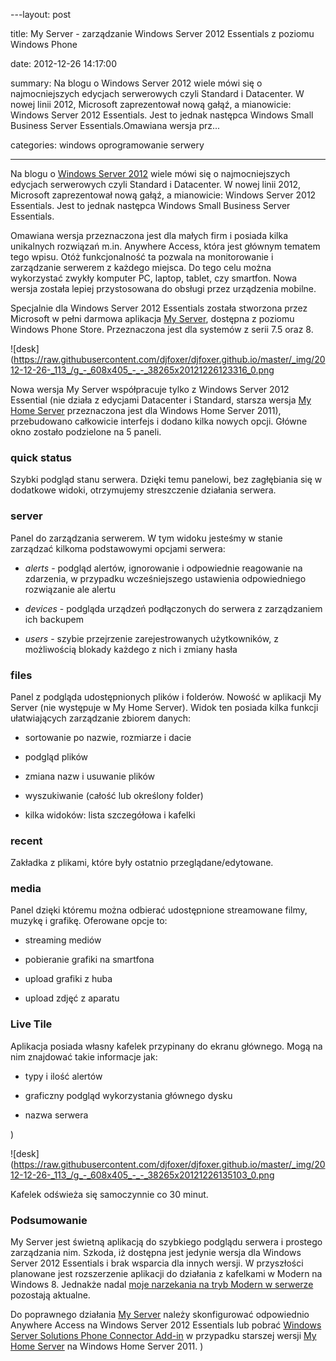 ﻿---layout:     post
title:      My Server - zarządzanie Windows Server 2012 Essentials z poziomu Windows Phone
date:       2012-12-26 14:17:00
summary:    Na blogu o Windows Server 2012 wiele mówi się o najmocniejszych edycjach serwerowych czyli Standard i Datacenter. W nowej linii 2012, Microsoft zaprezentował nową gałąź, a mianowicie: Windows Server 2012 Essentials. Jest to jednak następca Windows Small Business Server Essentials.Omawiana wersja prz...
categories: windows oprogramowanie serwery
---



Na blogu o [Windows Server 2012](http://www.dobreprogramy.pl/WindowsServer2012) wiele mówi się o najmocniejszych edycjach serwerowych czyli Standard i Datacenter. W nowej linii 2012, Microsoft zaprezentował nową gałąź, a mianowicie: Windows Server 2012 Essentials. Jest to jednak następca Windows Small Business Server Essentials.

Omawiana wersja przeznaczona jest dla małych firm i posiada kilka unikalnych rozwiązań m.in. Anywhere Access, która jest głównym tematem tego wpisu. Otóż funkcjonalność ta pozwala na monitorowanie i zarządzanie serwerem z każdego miejsca. Do tego celu można wykorzystać zwykły komputer PC, laptop, tablet, czy smartfon. Nowa wersja została lepiej przystosowana do obsługi przez urządzenia mobilne. 

Specjalnie dla Windows Server 2012 Essentials została stworzona przez Microsoft w pełni darmowa aplikacja [My Server](http://www.windowsphone.com/en-us/store/app/my-server/6c2f98d5-6fcf-4e1d-b8b1-cde62ea1a94a), dostępna z poziomu Windows Phone Store. Przeznaczona jest dla systemów z serii 7.5 oraz 8.



![desk](https://raw.githubusercontent.com/djfoxer/djfoxer.github.io/master/_img/2012-12-26-_113_/g_-_608x405_-_-_38265x20121226123316_0.png



Nowa wersja My Server współpracuje tylko z Windows Server 2012 Essential (nie działa z edycjami Datacenter i Standard, starsza wersja [My Home Server](http://www.windowsphone.com/en-us/store/app/my-home-server/b0dbd32b-908c-e011-986b-78e7d1fa76f8) przeznaczona jest dla Windows Home Server 2011), przebudowano całkowicie interfejs i dodano kilka nowych opcji. Główne okno zostało podzielone na 5 paneli.



### quick status

 
Szybki podgląd stanu serwera. Dzięki temu panelowi, bez zagłębiania się w dodatkowe widoki, otrzymujemy streszczenie działania serwera.



### server


Panel do zarządzania serwerem. W tym widoku jesteśmy w stanie zarządzać kilkoma podstawowymi opcjami serwera:


  *  *alerts*  - podgląd alertów, ignorowanie i odpowiednie reagowanie na zdarzenia, w przypadku wcześniejszego ustawienia odpowiedniego rozwiązanie ale alertu 


  *  *devices*  - podgląda urządzeń podłączonych do serwera z zarządzaniem ich backupem


  *  *users*  - szybie przejrzenie zarejestrowanych użytkowników, z możliwością blokady każdego z nich i zmiany hasła





### files


Panel z podgląda udostępnionych plików i folderów. Nowość w aplikacji My Server (nie występuje w My Home Server). Widok ten posiada kilka funkcji ułatwiających zarządzanie zbiorem danych:


  * sortowanie po nazwie, rozmiarze i dacie


  * podgląd plików


  * zmiana nazw i usuwanie plików


  * wyszukiwanie (całość lub określony folder)


  * kilka widoków: lista szczegółowa i kafelki





### recent


Zakładka z plikami, które były ostatnio przeglądane/edytowane.



### media


Panel dzięki któremu można odbierać udostępnione streamowane filmy, muzykę i grafikę. 
Oferowane opcje to:


  * streaming mediów


  * pobieranie grafiki na smartfona


  * upload grafiki z huba


  * upload zdjęć z aparatu






### Live Tile


Aplikacja posiada własny kafelek przypinany do ekranu głównego. Mogą na nim znajdować takie informacje jak:


  * typy i ilość alertów


  * graficzny podgląd wykorzystania głównego dysku


  * nazwa serwera



)

![desk](https://raw.githubusercontent.com/djfoxer/djfoxer.github.io/master/_img/2012-12-26-_113_/g_-_608x405_-_-_38265x20121226135103_0.png



Kafelek odświeża się samoczynnie co 30 minut. 



### Podsumowanie


My Server jest świetną aplikacją do szybkiego podglądu serwera i prostego zarządzania nim. Szkoda, iż dostępna jest jedynie wersja dla Windows Server 2012 Essentials i brak wsparcia dla innych wersji. W przyszłości planowane jest rozszerzenie aplikacji do działania z kafelkami w Modern na Windows 8. Jednakże nadal [moje narzekania na tryb Modern w serwerze](http://www.dobreprogramy.pl/djfoxer/Kafelki-w-serwerze-piate-kolo-u-wozu,37780.html) pozostają aktualne.

Do poprawnego działania [My Server](http://www.windowsphone.com/en-us/store/app/my-server/6c2f98d5-6fcf-4e1d-b8b1-cde62ea1a94a) należy skonfigurować odpowiednio Anywhere Access na Windows Server 2012 Essentials lub pobrać [Windows Server Solutions Phone Connector Add-in](http://www.microsoft.com/en-us/download/details.aspx?id=26799) w przypadku starszej wersji [My Home Server](http://www.windowsphone.com/en-us/store/app/my-home-server/b0dbd32b-908c-e011-986b-78e7d1fa76f8) na Windows Home Server 2011. )